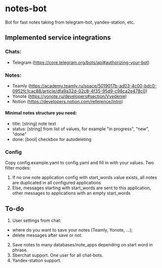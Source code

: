 # notes-bot
Bot for fast notes taking from telegram-bot, yandex-station, etc.

## Implemented service integrations
### Chats:
- Telegram (https://core.telegram.org/bots/api#authorizing-your-bot)
### Notes:
- Teamly (https://academy.teamly.ru/space/5019017b-ad03-4c00-bdc0-0952fc1cac88/article/dfa9a32d-02c8-4f35-95d9-c98ca2e478c0)
- Yonote (https://yonote.ru/developers#section/Vvedenie)
- Notion (https://developers.notion.com/reference/intro)

#### Minimal notes structure you need:
- title: [string] note text
- status: [string] from list of values, for example "in progress", "new", "done"
- done: [bool] checkbox for autodeleting

### Config
Copy config.example.yaml to config.yaml and fill in with your values.
Two filter modes:
  1. If no one note application config with start_words value exists, all notes are duplicated in all configured applications
  2. Else, messages starting with start_words are sent to this application, other messages to applications with an empty start_words

## To-do
1. User settings from chat:
  - where do you want to save your notes (Teamly, Yonote, ...);
  - delete messages after save or not.
2. Save notes to many databases/note_apps depending on start word in phrase.
3. Sberchat support. One user for all chat-bots.
4. Yandex-station support.

